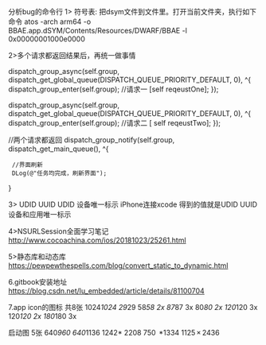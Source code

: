  分析bug的命令行
 1>   符号表: 把dsym文件到文件里。打开当前文件夹，执行如下命令
atos -arch arm64 -o BBAE.app.dSYM/Contents/Resources/DWARF/BBAE -l 
0x00000001000e0000

2>多个请求都返回结果后，再统一做事情

dispatch_group_async(self.group, dispatch_get_global_queue(DISPATCH_QUEUE_PRIORITY_DEFAULT, 0), ^{
dispatch_group_enter(self.group);
      //请求一
      [self reqeustOne];
});

dispatch_group_async(self.group, dispatch_get_global_queue(DISPATCH_QUEUE_PRIORITY_DEFAULT, 0), ^{
dispatch_group_enter(self.group);
    //请求二
   [ self reqeustTwo];
});

//两个请求都返回
dispatch_group_notify(self.group, dispatch_get_main_queue(), ^{

     //界面刷新
     DLog(@"任务均完成，刷新界面");

}


3> UDID UUID
UDID 设备唯一标示  iPhone连接xcode 得到的值就是UDID
UUID 设备和应用唯一标示 

4>NSURLSession全面学习笔记
http://www.cocoachina.com/ios/20181023/25261.html

5>静态库和动态库
https://pewpewthespells.com/blog/convert_static_to_dynamic.html


6.gitbook安装地址
https://blog.csdn.net/lu_embedded/article/details/81100704

7.app icon的图标
共8张
1024*1024
29*29
58*58 2x
87*87  3x
80*80  2x
120*120 3x
120*120 2x
180*180 3x

启动图 5张
640*960
640*1136
1242* 2208
750  *1334
1125 × 2436

























